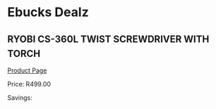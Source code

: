 
# Ebucks Dealz
## RYOBI CS-360L TWIST SCREWDRIVER WITH TORCH
[Product Page](https://www.ebucks.com/web/shop/productSelected.do?prodId=1068027333&catId=1158500560)

Price: R499.00

Savings: 


	